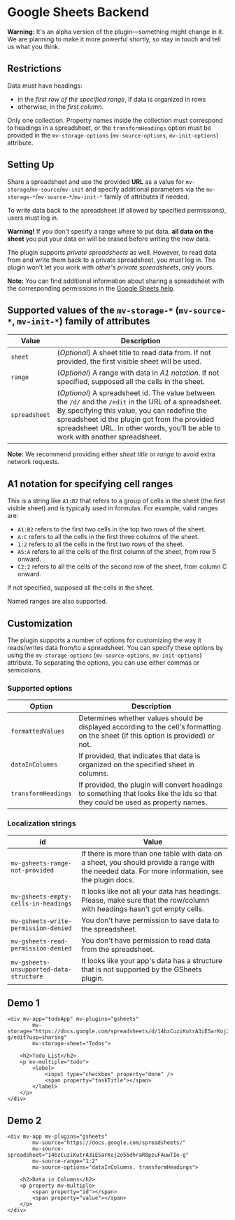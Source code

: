 # Google Sheets Backend

**Warning:** It's an alpha version of the plugin—something might change in it. We are planning to make it more powerful shortly, so stay in touch and tell us what you think.

## Restrictions

Data must have headings:

- in the *first row of the specified range*, if data is organized in rows
- otherwise, in the *first column*.

Only one collection. Property names inside the collection must correspond to headings in a spreadsheet, or the `transformHeadings` option must be provided in the `mv-storage-options` (`mv-source-options`, `mv-init-options`) attribute.

## Setting Up

Share a spreadsheet and use the provided **URL** as a value for `mv-storage`/`mv-source`/`mv-init` and specify additional parameters via the `mv-storage-*`/`mv-source-*`/`mv-init-*` family of attributes if needed.

To write data back to the spreadsheet (if allowed by specified permissions), users must log in.

**Warning!** If you don't specify a range where to put data, **all data on the sheet** you put your data on will be erased before writing the new data.

The plugin supports *private spreadsheets* as well. However, to read data from and write them back to a private spreadsheet, you *must* log in. The plugin won't let you work with *other's private spreadsheets*, only yours.

**Note:** You can find additional information about sharing a spreadsheet with the corresponding permissions in the [Google Sheets help](https://support.google.com/docs/answer/2494822?hl=en).

## Supported values of the `mv-storage-*` (`mv-source-*`, `mv-init-*`) family of attributes

| Value         | Description                                                                                             |
|---------------|---------------------------------------------------------------------------------------------------------|
| `sheet`       | (*Optional*) A sheet title to read data from. If not provided, the first visible sheet will be used.    |
| `range`       | (*Optional*) A range with data in *A1 notation*. If not specified, supposed all the cells in the sheet. |
| `spreadsheet` | (*Optional*) A spreadsheet id. The value between the `/d/` and the `/edit` in the URL of a spreadsheet. By specifying this value, you can redefine the spreadsheet id the plugin got from the provided spreadsheet URL. In other words, you'll be able to work with another spreadsheet. |

**Note:** We recommend providing either *sheet title* or *range* to avoid extra network requests.
## A1 notation for specifying cell ranges

This is a string like `A1:B2` that refers to a group of cells in the sheet (the first visible sheet) and is typically used in formulas. For example, valid ranges are:

- `A1:B2` refers to the first two cells in the top two rows of the sheet.
- `A:C` refers to all the cells in the first three columns of the sheet.
- `1:2` refers to all the cells in the first two rows of the sheet.
- `A5:A` refers to all the cells of the first column of the sheet, from row 5 onward.
- `C2:2` refers to all the cells of the second row of the sheet, from column C onward.

If not specified, supposed all the cells in the sheet.

Named ranges are also supported.

## Customization

The plugin supports a number of options for customizing the way it reads/writes data from/to a spreadsheet. You can specify these options by using the `mv-storage-options` (`mv-source-options`, `mv-init-options`) attribute. To separating the options, you can use either commas or semicolons.

### Supported options

| Option             | Description                                                                                                                        |
|--------------------|------------------------------------------------------------------------------------------------------------------------------------|
| `formattedValues`  | Determines whether values should be displayed according to the cell's formatting on the sheet (if this option is provided) or not. |
| `dataInColumns`    | If provided, that indicates that data is organized on the specified sheet in columns.                                              |
| `transformHeadings` | If provided, the plugin will convert headings to something that looks like the ids so that they could be used as property names.    |

### Localization strings

| id                                      | Value                                                                                                                                             |
|-----------------------------------------|---------------------------------------------------------------------------------------------------------------------------------------------------|
| `mv-gsheets-range-not-provided`         | If there is more than one table with data on a sheet, you should provide a range with the needed data. For more information, see the plugin docs. |
| `mv-gsheets-empty-cells-in-headings`    | It looks like not all your data has headings. Please, make sure that the row/column with headings hasn't got empty cells.                         |
| `mv-gsheets-write-permission-denied`    | You don't have permission to save data to the spreadsheet.                                                                                        |
| `mv-gsheets-read-permission-denied`     | You don't have permission to read data from the spreadsheet.                                                                                      |
| `mv-gsheets-unsupported-data-structure` | It looks like your app's data has a structure that is not supported by the GSheets plugin.                                                        |

## Demo 1

```markup
<div mv-app="todoApp" mv-plugins="gsheets"
		mv-storage="https://docs.google.com/spreadsheets/d/14bzCuziKutrA3iESarKoj2o56dhraR8pzuFAuwTIo-g/edit?usp=sharing"
		mv-storage-sheet="Todos">

	<h2>Todo List</h2>
	<p mv-multiple="todo">
		<label>
			<input type="checkbox" property="done" />
			<span property="taskTitle"></span>
		</label>
	</p>
</div>
```

## Demo 2

```markup
<div mv-app mv-plugins="gsheets"
		mv-source="https://docs.google.com/spreadsheets/"
		mv-source-spreadsheet="14bzCuziKutrA3iESarKoj2o56dhraR8pzuFAuwTIo-g"
		mv-source-range="1:2"
		mv-source-options="dataInColumns, transformHeadings">

	<h2>Data in Columns</h2>
	<p property mv-multiple>
		<span property="id"></span>
		<span property="value"></span>
	</p>
</div>
```
